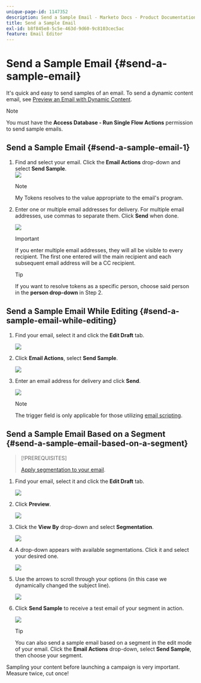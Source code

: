 ```yaml
---
unique-page-id: 1147352
description: Send a Sample Email - Marketo Docs - Product Documentation
title: Send a Sample Email
exl-id: b8f845e8-5c5e-463d-9d60-9c8103cec5ac
feature: Email Editor
---
```

# Send a Sample Email {#send-a-sample-email}

It's quick and easy to send samples of an email. To send a dynamic content email, see [Preview an Email with Dynamic Content](/help/marketo/product-docs/email-marketing/general/functions-in-the-editor/preview-an-email-with-dynamic-content.md).

>[!NOTE]
>
>You must have the **Access Database - Run Single Flow Actions** permission to send sample emails.

## Send a Sample Email {#send-a-sample-email-1}

1. Find and select your email. Click the **Email Actions** drop-down and select **Send Sample**.  
   ![](assets/one-281-29.jpg)

   >[!NOTE]
   >
   >My Tokens resolves to the value appropriate to the email's program.

1. Enter one or multiple email addresses for delivery. For multiple email addresses, use commas to separate them. Click **Send** when done.

   ![](assets/two.png)

   >[!IMPORTANT]
   >
   >If you enter multiple email addresses, they will all be visible to every recipient. The first one entered will the main recipient and each subsequent email address will be a CC recipient.

   >[!TIP]
   >
   >If you want to resolve tokens as a specific person, choose said person in the **person drop-down** in Step 2.

## Send a Sample Email While Editing {#send-a-sample-email-while-editing}

1. Find your email, select it and click the **Edit Draft** tab.

   ![](assets/three-281-29.jpg)

1. Click **Email Actions**, select **Send Sample**.

   ![](assets/four.png)

1. Enter an email address for delivery and click **Send**.

   ![](assets/two.png)

   >[!NOTE]
   >
   >The trigger field is only applicable for those utilizing [email scripting](https://experienceleague.adobe.com/en/docs/marketo-developer/marketo/email-scripting).

## Send a Sample Email Based on a Segment {#send-a-sample-email-based-on-a-segment}

>[!PREREQUISITES]
>
>[Apply segmentation to your email](/help/marketo/product-docs/email-marketing/general/functions-in-the-editor/using-dynamic-content-in-an-email.md).

1. Find your email, select it and click the **Edit Draft** tab.

   ![](assets/three-281-29.jpg)

1. Click **Preview**.

   ![](assets/1.png)

1. Click the **View By** drop-down and select **Segmentation**.

   ![](assets/2.png)

1. A drop-down appears with available segmentations. Click it and select your desired one.

   ![](assets/3.png)

1. Use the arrows to scroll through your options (in this case we dynamically changed the subject line).

   ![](assets/4.png)

1. Click **Send Sample** to receive a test email of your segment in action.

   ![](assets/5.png)

   >[!TIP]
   >
   >You can also send a sample email based on a segment in the edit mode of your email. Click the **Email Actions** drop-down, select **Send Sample**, then choose your segment.

Sampling your content before launching a campaign is very important. Measure twice, cut once!

